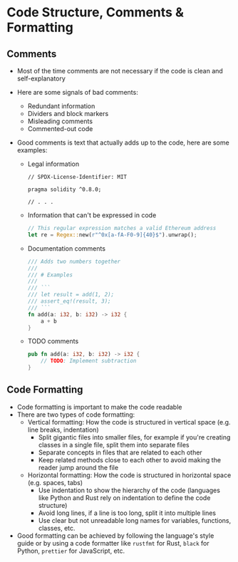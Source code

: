 # Code Structure, Comments & Formatting

## Comments

- Most of the time comments are not necessary if the code is clean and self-explanatory
- Here are some signals of bad comments:
  - Redundant information
  - Dividers and block markers
  - Misleading comments
  - Commented-out code
- Good comments is text that actually adds up to the code, here are some examples:

  - Legal information

    ```Solidity
    // SPDX-License-Identifier: MIT

    pragma solidity ^0.8.0;

    // . . .
    ```

  - Information that can't be expressed in code

    ```Rust
    // This regular expression matches a valid Ethereum address
    let re = Regex::new(r"^0x[a-fA-F0-9]{40}$").unwrap();
    ```

  - Documentation comments

    ````Rust
    /// Adds two numbers together
    ///
    /// # Examples
    ///
    /// ```
    /// let result = add(1, 2);
    /// assert_eq!(result, 3);
    /// ```
    fn add(a: i32, b: i32) -> i32 {
        a + b
    }
    ````

  - TODO comments

    ```Rust
    pub fn add(a: i32, b: i32) -> i32 {
        // TODO: Implement subtraction
    }

    ```

## Code Formatting

- Code formatting is important to make the code readable
- There are two types of code formatting:
  - Vertical formatting: How the code is structured in vertical space (e.g. line breaks, indentation)
    - Split gigantic files into smaller files, for example if you're creating classes in a single file, split them into separate files
    - Separate concepts in files that are related to each other
    - Keep related methods close to each other to avoid making the reader jump around the file
  - Horizontal formatting: How the code is structured in horizontal space (e.g. spaces, tabs)
    - Use indentation to show the hierarchy of the code (languages like Python and Rust rely on indentation to define the code structure)
    - Avoid long lines, if a line is too long, split it into multiple lines
    - Use clear but not unreadable long names for variables, functions, classes, etc.
- Good formatting can be achieved by following the language's style guide or by using a code formatter like `rustfmt` for Rust, `black` for Python, `prettier` for JavaScript, etc.
